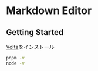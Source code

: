 # Markdown Editor

## Getting Started

[Volta](https://volta.sh/)をインストール

```bash
pnpm -v
node -v
```
